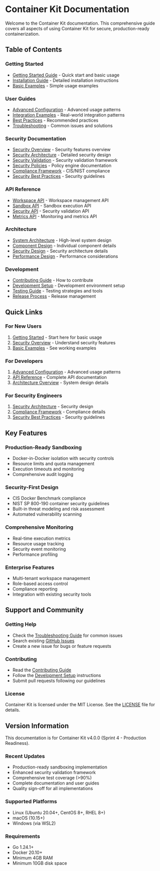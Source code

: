 # Container Kit Documentation

Welcome to the Container Kit documentation. This comprehensive guide covers all aspects of using Container Kit for secure, production-ready containerization.

## Table of Contents

### Getting Started
- [Getting Started Guide](user-guide/getting-started.md) - Quick start and basic usage
- [Installation Guide](user-guide/installation.md) - Detailed installation instructions
- [Basic Examples](user-guide/basic-examples.md) - Simple usage examples

### User Guides
- [Advanced Configuration](user-guide/advanced-configuration.md) - Advanced usage patterns
- [Integration Examples](user-guide/integration-examples.md) - Real-world integration patterns
- [Best Practices](user-guide/best-practices.md) - Recommended practices
- [Troubleshooting](user-guide/troubleshooting.md) - Common issues and solutions

### Security Documentation
- [Security Overview](security/README.md) - Security features overview
- [Security Architecture](security/security-architecture.md) - Detailed security design
- [Security Validation](security/security-validation.md) - Security validation framework
- [Security Policies](security/security-policies.md) - Policy engine documentation
- [Compliance Framework](security/compliance-framework.md) - CIS/NIST compliance
- [Security Best Practices](security/security-best-practices.md) - Security guidelines

### API Reference
- [Workspace API](api/workspace.md) - Workspace management API
- [Sandbox API](api/sandbox.md) - Sandbox execution API
- [Security API](api/security.md) - Security validation API
- [Metrics API](api/metrics.md) - Monitoring and metrics API

### Architecture
- [System Architecture](architecture/overview.md) - High-level system design
- [Component Design](architecture/components.md) - Individual component details
- [Security Design](architecture/security.md) - Security architecture details
- [Performance Design](architecture/performance.md) - Performance considerations

### Development
- [Contributing Guide](development/contributing.md) - How to contribute
- [Development Setup](development/setup.md) - Development environment setup
- [Testing Guide](development/testing.md) - Testing strategies and tools
- [Release Process](development/releases.md) - Release management

## Quick Links

### For New Users
1. [Getting Started](user-guide/getting-started.md) - Start here for basic usage
2. [Security Overview](security/README.md) - Understand security features
3. [Basic Examples](user-guide/basic-examples.md) - See working examples

### For Developers
1. [Advanced Configuration](user-guide/advanced-configuration.md) - Advanced usage patterns
2. [API Reference](api/) - Complete API documentation
3. [Architecture Overview](architecture/overview.md) - System design details

### For Security Engineers
1. [Security Architecture](security/security-architecture.md) - Security design
2. [Compliance Framework](security/compliance-framework.md) - Compliance details
3. [Security Best Practices](security/security-best-practices.md) - Security guidelines

## Key Features

### Production-Ready Sandboxing
- Docker-in-Docker isolation with security controls
- Resource limits and quota management
- Execution timeouts and monitoring
- Comprehensive audit logging

### Security-First Design
- CIS Docker Benchmark compliance
- NIST SP 800-190 container security guidelines
- Built-in threat modeling and risk assessment
- Automated vulnerability scanning

### Comprehensive Monitoring
- Real-time execution metrics
- Resource usage tracking
- Security event monitoring
- Performance profiling

### Enterprise Features
- Multi-tenant workspace management
- Role-based access control
- Compliance reporting
- Integration with existing security tools

## Support and Community

### Getting Help
- Check the [Troubleshooting Guide](user-guide/troubleshooting.md) for common issues
- Search existing [GitHub Issues](https://github.com/Azure/container-kit/issues)
- Create a new issue for bugs or feature requests

### Contributing
- Read the [Contributing Guide](development/contributing.md)
- Follow the [Development Setup](development/setup.md) instructions
- Submit pull requests following our guidelines

### License
Container Kit is licensed under the MIT License. See the [LICENSE](../LICENSE) file for details.

## Version Information

This documentation is for Container Kit v4.0.0 (Sprint 4 - Production Readiness).

### Recent Updates
- Production-ready sandboxing implementation
- Enhanced security validation framework
- Comprehensive test coverage (>90%)
- Complete documentation and user guides
- Quality sign-off for all implementations

### Supported Platforms
- Linux (Ubuntu 20.04+, CentOS 8+, RHEL 8+)
- macOS (10.15+)
- Windows (via WSL2)

### Requirements
- Go 1.24.1+
- Docker 20.10+
- Minimum 4GB RAM
- Minimum 10GB disk space